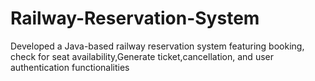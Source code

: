 # Railway-Reservation-System
Developed a Java-based railway reservation system featuring booking, check for seat availability,Generate ticket,cancellation, and user authentication functionalities

